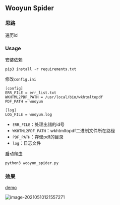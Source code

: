 ## Wooyun Spider

### 思路

遍历id

### Usage

安装依赖

```
pip3 install -r requirements.txt
```

修改`config.ini`

```
[config]
ERR_FILE = err_list.txt
WKHTML2PDF_PATH = /usr/local/bin/wkhtmltopdf
PDF_PATH = wooyun

[log]
LOG_FILE = wooyun.log
```

- `ERR_FILE`：处理出错的id号
- `WKHTML2PDF_PATH`：wkhtmltopdf二进制文件所在路径
- `PDF_PATH`：存储pdf的目录
- `log`：日志文件

启动爬虫

```
python3 wooyun_spider.py
```



### 效果

[demo](https://github.com/ycdxsb/Security_Articles/tree/main/Wooyun/demo.pdf)

![image-20210510121557271](https://ycdxsb-1257345996.cos.ap-beijing.myqcloud.com/blog/2021-10-05-image-20210510121557271.png)